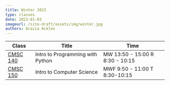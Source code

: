 ```yaml
---
title: Winter 2023
type: classes
date: 2023-01-03
imageurl: /site-draft/assets/img/winter.jpg
authors: Acacia Ackles
---
```


| Class | Title | Time |
| ----- | ----- | ----- |
| [CMSC 140](https://alackles.github.io/CMSC-140-WT-23/) | Intro to Programming with Python | MW 13:50 - 15:00 R 8:30 - 10:15 |
| [CMSC 150](https://alackles.github.io/CMSC-150-WT-23/) | Intro to Computer Science | MWF 9:50 - 11:00 T 8:30-10:15 |